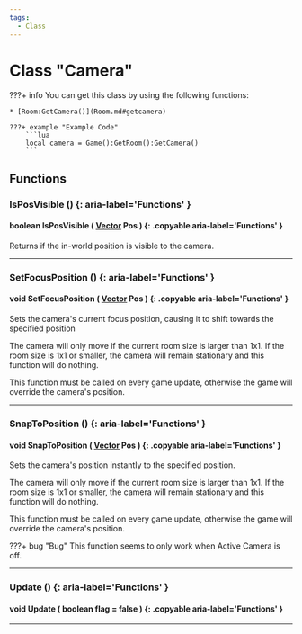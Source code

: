 ```yaml
---
tags:
  - Class
---
```

# Class "Camera"

???+ info
    You can get this class by using the following functions:

    * [Room:GetCamera()](Room.md#getcamera)

    ???+ example "Example Code"
        ```lua
        local camera = Game():GetRoom():GetCamera()
        ```
        
## Functions

### IsPosVisible () {: aria-label='Functions' }
#### boolean IsPosVisible ( [Vector](Vector.md) Pos ) {: .copyable aria-label='Functions' }
Returns if the in-world position is visible to the camera.

___
### SetFocusPosition () {: aria-label='Functions' }
#### void SetFocusPosition ( [Vector](Vector.md) Pos ) {: .copyable aria-label='Functions' }
Sets the camera's current focus position, causing it to shift towards the specified position

The camera will only move if the current room size is larger than 1x1. If the room size is 1x1 or smaller, the camera will remain stationary and this function will do nothing. 

This function must be called on every game update, otherwise the game will override the camera's position.

___
### SnapToPosition () {: aria-label='Functions' }
#### void SnapToPosition ( [Vector](Vector.md) Pos ) {: .copyable aria-label='Functions' }
Sets the camera's position instantly to the specified position.

The camera will only move if the current room size is larger than 1x1. If the room size is 1x1 or smaller, the camera will remain stationary and this function will do nothing.

This function must be called on every game update, otherwise the game will override the camera's position.

???+ bug "Bug"
	This function seems to only work when Active Camera is off.

___
### Update () {: aria-label='Functions' }
#### void Update ( boolean flag = false ) {: .copyable aria-label='Functions' }

___
